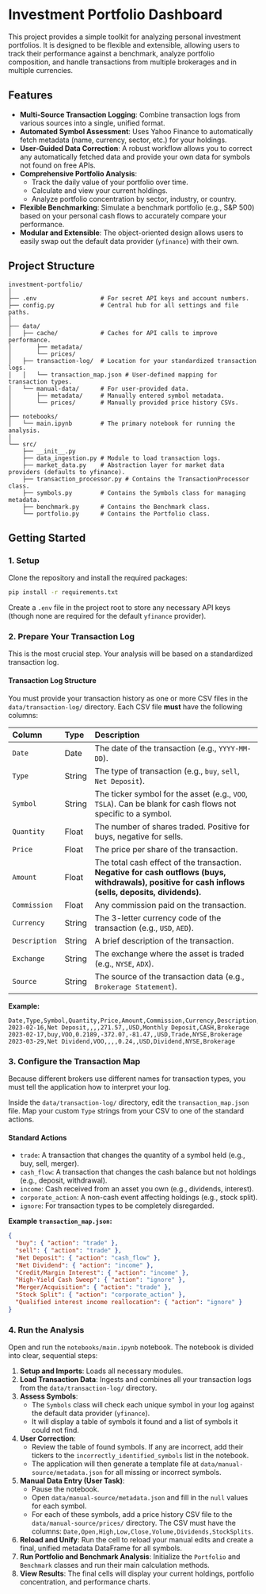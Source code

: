 # Investment Portfolio Dashboard

This project provides a simple toolkit for analyzing personal investment portfolios. It is designed to be flexible and extensible, allowing users to track their performance against a benchmark, analyze portfolio composition, and handle transactions from multiple brokerages and in multiple currencies.

## Features

- **Multi-Source Transaction Logging**: Combine transaction logs from various sources into a single, unified format.
- **Automated Symbol Assessment**: Uses Yahoo Finance to automatically fetch metadata (name, currency, sector, etc.) for your holdings.
- **User-Guided Data Correction**: A robust workflow allows you to correct any automatically fetched data and provide your own data for symbols not found on free APIs.
- **Comprehensive Portfolio Analysis**:
  - Track the daily value of your portfolio over time.
  - Calculate and view your current holdings.
  - Analyze portfolio concentration by sector, industry, or country.
- **Flexible Benchmarking**: Simulate a benchmark portfolio (e.g., S\&P 500) based on your personal cash flows to accurately compare your performance.
- **Modular and Extensible**: The object-oriented design allows users to easily swap out the default data provider (`yfinance`) with their own.

## Project Structure

```
investment-portfolio/
│
├── .env                  # For secret API keys and account numbers.
├── config.py             # Central hub for all settings and file paths.
│
├── data/
│   ├── cache/            # Caches for API calls to improve performance.
│       ├── metadata/     
│       └── prices/       
│   ├── transaction-log/  # Location for your standardized transaction logs.
│   │   └── transaction_map.json # User-defined mapping for transaction types.
│   └── manual-data/      # For user-provided data.
│       ├── metadata/     # Manually entered symbol metadata.
│       └── prices/       # Manually provided price history CSVs.
│
├── notebooks/
│   └── main.ipynb        # The primary notebook for running the analysis.
│
└── src/
    ├── __init__.py
    ├── data_ingestion.py # Module to load transaction logs.    
    ├── market_data.py    # Abstraction layer for market data providers (defaults to yfinance).
    ├── transaction_processor.py # Contains the TransactionProcessor class.    
    ├── symbols.py        # Contains the Symbols class for managing metadata.
    ├── benchmark.py      # Contains the Benchmark class.
    └── portfolio.py      # Contains the Portfolio class.
```

## Getting Started

### 1\. Setup

Clone the repository and install the required packages:

```bash
pip install -r requirements.txt
```

Create a `.env` file in the project root to store any necessary API keys (though none are required for the default `yfinance` provider).

### 2\. Prepare Your Transaction Log

This is the most crucial step. Your analysis will be based on a standardized transaction log.

#### Transaction Log Structure

You must provide your transaction history as one or more CSV files in the `data/transaction-log/` directory. Each CSV file **must** have the following columns:

| Column | Type | Description |
| :--- | :--- | :--- |
| `Date` | Date | The date of the transaction (e.g., `YYYY-MM-DD`). |
| `Type` | String | The type of transaction (e.g., `buy`, `sell`, `Net Deposit`). |
| `Symbol` | String | The ticker symbol for the asset (e.g., `VOO`, `TSLA`). Can be blank for cash flows not specific to a symbol. |
| `Quantity` | Float | The number of shares traded. Positive for buys, negative for sells. |
| `Price` | Float | The price per share of the transaction. |
| `Amount` | Float | The total cash effect of the transaction. **Negative for cash outflows (buys, withdrawals), positive for cash inflows (sells, deposits, dividends).** |
| `Commission` | Float | Any commission paid on the transaction. |
| `Currency` | String | The 3-letter currency code of the transaction (e.g., `USD`, `AED`). |
| `Description`| String | A brief description of the transaction. |
| `Exchange` | String | The exchange where the asset is traded (e.g., `NYSE`, `ADX`). |
| `Source` | String | The source of the transaction data (e.g., `Brokerage Statement`). |

**Example:**

```csv
Date,Type,Symbol,Quantity,Price,Amount,Commission,Currency,Description,Exchange,Source
2023-02-16,Net Deposit,,,,271.57,,USD,Monthly Deposit,CASH,Brokerage
2023-02-17,buy,VOO,0.2189,-372.07,-81.47,,USD,Trade,NYSE,Brokerage
2023-03-29,Net Dividend,VOO,,,,0.24,,USD,Dividend,NYSE,Brokerage
```

### 3\. Configure the Transaction Map

Because different brokers use different names for transaction types, you must tell the application how to interpret your log.

Inside the `data/transaction-log/` directory, edit the `transaction_map.json` file. Map your custom `Type` strings from your CSV to one of the standard actions.

#### Standard Actions

- `trade`: A transaction that changes the quantity of a symbol held (e.g., buy, sell, merger).
- `cash_flow`: A transaction that changes the cash balance but not holdings (e.g., deposit, withdrawal).
- `income`: Cash received from an asset you own (e.g., dividends, interest).
- `corporate_action`: A non-cash event affecting holdings (e.g., stock split).
- `ignore`: For transaction types to be completely disregarded.

**Example `transaction_map.json`:**

```json
{
  "buy": { "action": "trade" },
  "sell": { "action": "trade" },
  "Net Deposit": { "action": "cash_flow" },
  "Net Dividend": { "action": "income" },
  "Credit/Margin Interest": { "action": "income" },
  "High-Yield Cash Sweep": { "action": "ignore" },
  "Merger/Acquisition": { "action": "trade" },
  "Stock Split": { "action": "corporate_action" },
  "Qualified interest income reallocation": { "action": "ignore" }
}
```

### 4\. Run the Analysis

Open and run the `notebooks/main.ipynb` notebook. The notebook is divided into clear, sequential steps:

1. **Setup and Imports**: Loads all necessary modules.
2. **Load Transaction Data**: Ingests and combines all your transaction logs from the `data/transaction-log/` directory.
3. **Assess Symbols**:
   - The `Symbols` class will check each unique symbol in your log against the default data provider (`yfinance`).
   - It will display a table of symbols it found and a list of symbols it could not find.
4. **User Correction**:
   - Review the table of found symbols. If any are incorrect, add their tickers to the `incorrectly_identified_symbols` list in the notebook.
   - The application will then generate a template file at `data/manual-source/metadata.json` for all missing or incorrect symbols.
5. **Manual Data Entry (User Task)**:
   - Pause the notebook.
   - Open `data/manual-source/metadata.json` and fill in the `null` values for each symbol.
   - For each of these symbols, add a price history CSV file to the `data/manual-source/prices/` directory. The CSV must have the columns: `Date,Open,High,Low,Close,Volume,Dividends,StockSplits`.
6. **Reload and Unify**: Run the cell to reload your manual edits and create a final, unified metadata DataFrame for all symbols.
7. **Run Portfolio and Benchmark Analysis**: Initialize the `Portfolio` and `Benchmark` classes and run their main calculation methods.
8. **View Results**: The final cells will display your current holdings, portfolio concentration, and performance charts.
